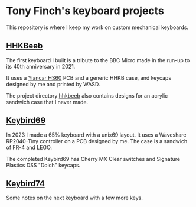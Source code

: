 Tony Finch's keyboard projects
==============================

This repository is where I keep my work on custom mechanical
keyboards.


[HHKBeeb](./hhkbeeb/)
---------

The first keyboard I built is a tribute to the BBC Micro made in the
run-up to its 40th anniversary in 2021.

It uses a [Yiancar HS60](https://yiancar-designs.com/portfolio/337/)
PCB and a generic HHKB case, and keycaps designed by me and printed by
WASD.

The project directory [hhkbeeb](./hhkbeeb/) also contains designs for
an acrylic sandwich case that I never made.


[Keybird69](./keybird69/)
-----------

In 2023 I made a 65% keyboard with a unix69 layout. It uses a
Waveshare RP2040-Tiny controller on a PCB designed by me. The case is
a sandwich of FR-4 and LEGO.

The completed Keybird69 has Cherry MX Clear switches and Signature
Plastics DSS "Dolch" keycaps.


[Keybird74](./keybird74/)
-----------

Some notes on the next keyboard with a few more keys.
